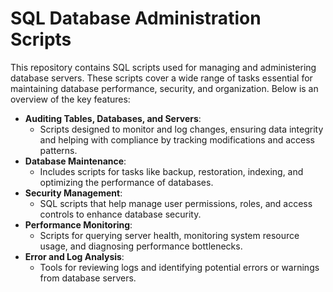 # SQL Database Administration Scripts

This repository contains SQL scripts used for managing and administering database servers. These scripts cover a wide range of tasks essential for maintaining database performance, security, and organization. Below is an overview of the key features:

- **Auditing Tables, Databases, and Servers**:
    - Scripts designed to monitor and log changes, ensuring data integrity and helping with compliance by tracking modifications and access patterns.
- **Database Maintenance**:
    - Includes scripts for tasks like backup, restoration, indexing, and optimizing the performance of databases.
- **Security Management**:
    - SQL scripts that help manage user permissions, roles, and access controls to enhance database security.
- **Performance Monitoring**:
    - Scripts for querying server health, monitoring system resource usage, and diagnosing performance bottlenecks.
- **Error and Log Analysis**:
    - Tools for reviewing logs and identifying potential errors or warnings from database servers.


